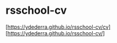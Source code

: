 # rsschool-cv
[https://ydederra.github.io/rsschool-cv/cv]
[https://ydederra.github.io/rsschool-cv/]
